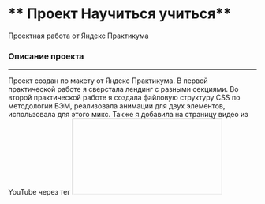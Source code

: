 # ** Проект Научиться учиться**
Проектная работа от Яндекс Практикума

### Описание проекта
--------------------
Проект создан по макету от Яндекс Практикума. В первой практической работе я сверстала лендинг с разными секциями. Во второй практической работе я создала файловую структуру CSS по методологии БЭМ, реализовала анимации для двух элементов, использовала для этого микс. Также я добавила на страницу видео из YouTube через тег <iframe>. Для того, чтобы расположить видео поверх границ двух секций я использовала для видео отрицательный нижний внешний отступ, а для следующей секции положительный внутренний верхний отступ. Помимо этого я обернула логотипы в ссылки.

### В проекте были использованы следующие технологии:
-----------------------------------------------------
* HTML
* CSS
* Flexbox
* Методология БЭМ
* Организация файловой структуры Nested
* API Youtube
-----------------------------------------------------

### Ссылка на сайт:
<a href="http://example.com" target="_blank">Link</a>

### Инструкция по развёртыванию:
--------------------------------
Клонируем репозиторий через ssh:

    git clone git@github.com:LightTross/how-to-learn.git

### Планы по доработке проекта:
-------------------------------
* адаптивная верстка
* прописать адреса для всех ссылок
* добавить форму для обратной связи

